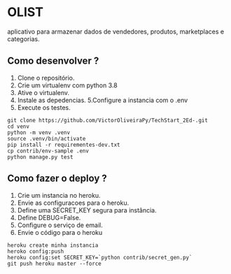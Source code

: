 # OLIST

aplicativo para armazenar dados de vendedores, produtos, marketplaces e categorias.

## Como desenvolver ?

1. Clone o repositório.
2. Crie um virtualenv com python 3.8
3. Ative o virtualenv.
4. Instale as  depedencias.
5.Configure a instancia com o .env
6. Execute os testes.

````console
git clone https://github.com/VictorOliveiraPy/TechStart_2Ed-.git 
cd venv
python -m venv .venv
source .venv/bin/activate
pip install -r requirementes-dev.txt
cp contrib/env-sample .env
python manage.py test

````

## Como fazer o deploy ?
1. Crie um instancia  no heroku.
2. Envie as configuracoes para o heroku.
3. Define uma SECRET_KEY segura para instância.
4. Define DEBUG=False.
5. Configure o serviço de email.
6. Envie o código para o heroku

````console
heroku create minha instancia
heroko config:push
heroku config:set SECRET_KEY=`python contrib/secret_gen.py`
git push heroku master --force

````
